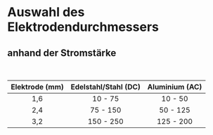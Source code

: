 # Auswahl des Elektrodendurchmessers 
## anhand der Stromstärke


<br>

Elektrode (mm) | Edelstahl/Stahl (DC) | Aluminium (AC)
:------:|:------:|:-------:
1,6|10 - 75 | 10 - 50
2,4|75 - 150 | 50 - 125
3,2|150 - 250 | 125 - 200


